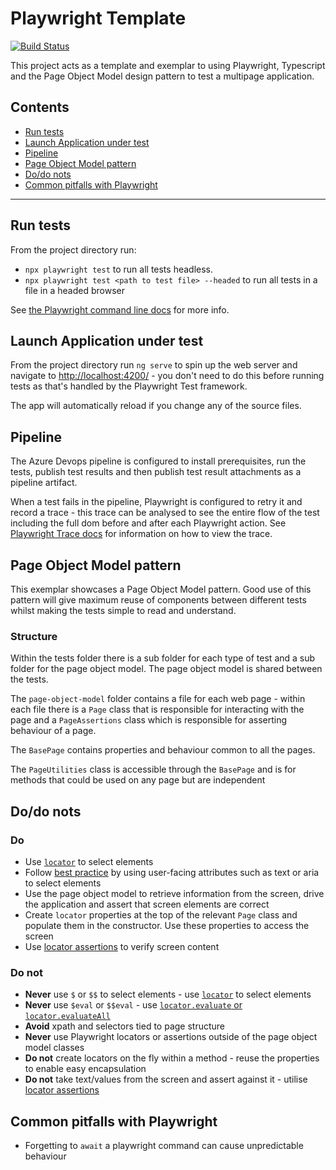 # Playwright Template

[![Build Status](https://dev.azure.com/ukhogov/Pipelines/_apis/build/status/UKHO.playwright-template?branchName=main)](https://dev.azure.com/ukhogov/Pipelines/_build/latest?definitionId=318&branchName=main)

This project acts as a template and exemplar to using Playwright, Typescript and the Page Object Model design pattern to test a multipage application.


## Contents

* [Run tests](#run-tests)
* [Launch Application under test](#launch-application-under-test)
* [Pipeline](#pipeline)
* [Page Object Model pattern](#page-object-model-pattern)
* [Do/do nots](#dodo-nots)
* [Common pitfalls with Playwright](#common-pitfalls-with-playwright)

---

## Run tests

From the project directory run:

* `npx playwright test` to run all tests headless.
* `npx playwright test <path to test file> --headed` to run all tests in a file in a headed browser

See [the Playwright command line docs](https://playwright.dev/docs/test-cli) for more info.

## Launch Application under test

From the project directory run `ng serve` to spin up the web server and navigate to <http://localhost:4200/> - you don't need to do this before running tests as that's handled by the Playwright Test framework.

The app will automatically reload if you change any of the source files.

## Pipeline

The Azure Devops pipeline is configured to install prerequisites, run the tests, publish test results and then publish test result attachments as a pipeline artifact.

When a test fails in the pipeline, Playwright is configured to retry it and record a trace - this trace can be analysed to see the entire flow of the test including the full dom before and after each Playwright action. See [Playwright Trace docs](https://playwright.dev/docs/trace-viewer) for information on how to view the trace.

## Page Object Model pattern

This exemplar showcases a Page Object Model pattern. Good use of this pattern will give maximum reuse of components between different tests whilst making the tests simple to read and understand.

### Structure

Within the tests folder there is a sub folder for each type of test and a sub folder for the page object model. The page object model is shared between the tests.

The `page-object-model` folder contains a file for each web page - within each file there is a `Page` class that is responsible for interacting with the page and a `PageAssertions` class which is responsible for asserting behaviour of a page.

The `BasePage` contains properties and behaviour common to all the pages. 

The `PageUtilities` class is accessible through the `BasePage` and is for methods that could be used on any page but are independent

## Do/do nots

### Do

* Use [`locator`](https://playwright.dev/docs/locators) to select elements
* Follow [best practice](https://playwright.dev/docs/selectors#best-practices) by using user-facing attributes such as text or aria to select elements
* Use the page object model to retrieve information from the screen, drive the application and assert that screen elements are correct
* Create `locator` properties at the top of the relevant `Page` class and populate them in the constructor. Use these properties to access the screen
* Use [locator assertions](https://playwright.dev/docs/test-assertions) to verify screen content

### Do not
* **Never** use `$` or `$$` to select elements - use [`locator`](https://playwright.dev/docs/locators) to select elements
* **Never** use `$eval` or `$$eval` - use [`locator.evaluate` or `locator.evaluateAll`](https://playwright.dev/docs/api/class-locator#locator-evaluate)
* **Avoid** xpath and selectors tied to page structure
* **Never** use Playwright locators or assertions outside of the page object model classes
* **Do not** create locators on the fly within a method - reuse the properties to enable easy encapsulation
* **Do not** take text/values from the screen and assert against it - utilise [locator assertions](https://playwright.dev/docs/test-assertions)

## Common pitfalls with Playwright

* Forgetting to `await` a playwright command can cause unpredictable behaviour
